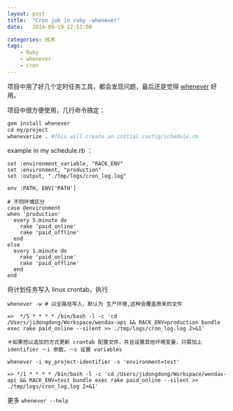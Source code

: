 ```yaml
---
layout: post
title:  "Cron job in ruby -whenever"
date:   2014-09-19 22:51:00

categories: 技术
tags:
    - Ruby
    - whenever
    - cron
---
```


项目中用了好几个定时任务工具，都会发现问题，最后还是觉得 [whenever](https://github.com/javan/whenever) 好用。

项目中很方便使用，几行命令搞定：

```ruby
gem install whenever
cd my/project
wheneverize . #This will create an initial config/schedule.rb
```

example  in my schedule.rb ：

```
set :environment_variable, "RACK_ENV"
set :environment, "production"
set :output, "./tmp/logs/cron_log.log"

env :PATH, ENV['PATH']

# 不同环境区分
case @environment
when 'production'
  every 5.minute do
    rake 'paid_online'
    rake 'paid_offline'
  end
else
  every 1.minute do
    rake 'paid_online'
    rake 'paid_offline'
  end
end
```
将计划任务写入 linux crontab，执行

```
whenever -w # 以全路径写入，默认为 生产环境,这种会覆盖原来的文件

=>  */5 * * * * /bin/bash -l -c 'cd /Users/jidongdong/Workspace/wendax-api && RACK_ENV=production bundle exec rake paid_online --silent >> ./tmp/logs/cron_log.log 2>&1'

＃如果想以追加的方式更新 crontab 配置文件，并且设置其他环境变量，只需加上 identifier －i 参数，－s 设置 variables

whenever -i my_project-identifier -s 'environment=test'

=> */1 * * * * /bin/bash -l -c 'cd /Users/jidongdong/Workspace/wendax-api && RACK_ENV=test bundle exec rake paid_online --silent >> ./tmp/logs/cron_log.log 2>&1'

```

更多 `whenever --help`


